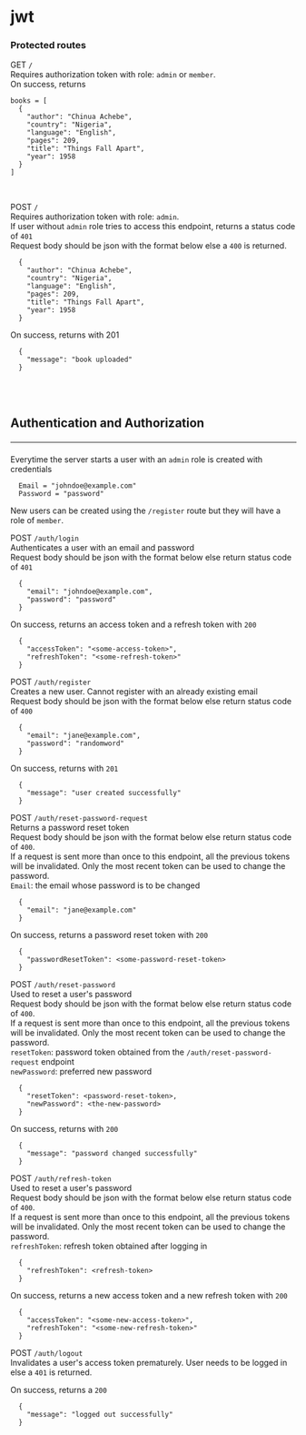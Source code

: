 # jwt

### Protected routes

GET `/`<br>
Requires authorization token with role: `admin` or `member`.<br>
On success, returns
```
books = [
  {
    "author": "Chinua Achebe",
    "country": "Nigeria",
    "language": "English",
    "pages": 209,
    "title": "Things Fall Apart",
    "year": 1958
  }
]
```
<br>

POST `/`<br>
Requires authorization token with role: `admin`.<br>
If user without `admin` role tries to access this endpoint, returns a status code of `401`<br>
Request body should be json with the format below else a `400` is returned.
```
  {
    "author": "Chinua Achebe",
    "country": "Nigeria",
    "language": "English",
    "pages": 209,
    "title": "Things Fall Apart",
    "year": 1958
  }
 ```
 
On success, returns with 201
```
  {
    "message": "book uploaded"
  }
```


<br><br>
## Authentication and Authorization<hr>
Everytime the server starts a user with an `admin` role is created with credentials
```
  Email = "johndoe@example.com"
  Password = "password"
```
New users can be created using the `/register` route but they will have a role of `member`.<br>


POST `/auth/login`<br>
Authenticates a user with an email and password<br>
Request body should be json with the format below else return status code of `401`
```
  {
    "email": "johndoe@example.com",
    "password": "password"
  }
 ```
 
On success, returns an access token and a refresh token with `200`
```
  {
    "accessToken": "<some-access-token>",
    "refreshToken": "<some-refresh-token>"
  }
```


POST `/auth/register`<br>
Creates a new user. Cannot register with an already existing email<br>
Request body should be json with the format below else return status code of `400`
```
  {
    "email": "jane@example.com",
    "password": "randomword"
  }
 ```
 
On success, returns with `201`
```
  {
    "message": "user created successfully"
  }
```

POST `/auth/reset-password-request`<br>
Returns a password reset token<br>
Request body should be json with the format below else return status code of `400`.<br>
If a request is sent more than once to this endpoint, all the previous tokens will be invalidated. Only the most recent token can be used to change the password.<br>
`Email`: the email whose password is to be changed
```
  {
    "email": "jane@example.com"
  }
 ```
 
On success, returns a password reset token with `200`
```
  {
    "passwordResetToken": <some-password-reset-token>
  }
```

POST `/auth/reset-password`<br>
Used to reset a user's password<br>
Request body should be json with the format below else return status code of `400`.<br>
If a request is sent more than once to this endpoint, all the previous tokens will be invalidated. Only the most recent token can be used to change the password.<br>
`resetToken`: password token obtained from the `/auth/reset-password-request` endpoint<br>
`newPassword`: preferred new password
```
  {
    "resetToken": <password-reset-token>,
    "newPassword": <the-new-password>
  }
 ```
 
On success, returns with `200`
```
  {
    "message": "password changed successfully"
  }
```

POST `/auth/refresh-token`<br>
Used to reset a user's password<br>
Request body should be json with the format below else return status code of `400`.<br>
If a request is sent more than once to this endpoint, all the previous tokens will be invalidated. Only the most recent token can be used to change the password.<br>
`refreshToken`: refresh token obtained after logging in
```
  {
    "refreshToken": <refresh-token>
  }
 ```
 
On success, returns a new access token and a new refresh token with `200`
```
  {
    "accessToken": "<some-new-access-token>",
    "refreshToken": "<some-new-refresh-token>"
  }
```

POST `/auth/logout`<br>
Invalidates a user's access token prematurely.
User needs to be logged in else a `401` is returned.<br>
 
On success, returns a `200`
```
  {
    "message": "logged out successfully"
  }
```